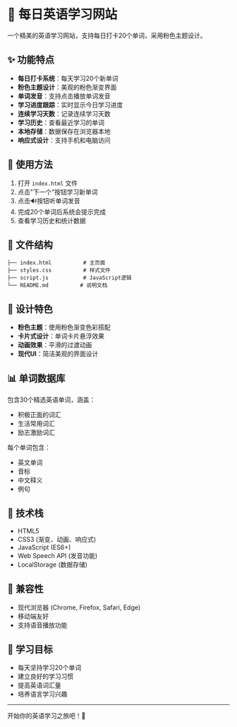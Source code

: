 # 🌸 每日英语学习网站

一个精美的英语学习网站，支持每日打卡20个单词，采用粉色主题设计。

## ✨ 功能特点

- **每日打卡系统**：每天学习20个新单词
- **粉色主题设计**：美观的粉色渐变界面
- **单词发音**：支持点击播放单词发音
- **学习进度跟踪**：实时显示今日学习进度
- **连续学习天数**：记录连续学习天数
- **学习历史**：查看最近学习的单词
- **本地存储**：数据保存在浏览器本地
- **响应式设计**：支持手机和电脑访问

## 🚀 使用方法

1. 打开 `index.html` 文件
2. 点击"下一个"按钮学习新单词
3. 点击🔊按钮听单词发音
4. 完成20个单词后系统会提示完成
5. 查看学习历史和统计数据

## 📁 文件结构

```
├── index.html          # 主页面
├── styles.css          # 样式文件
├── script.js           # JavaScript逻辑
└── README.md          # 说明文档
```

## 🎨 设计特色

- **粉色主题**：使用粉色渐变色彩搭配
- **卡片式设计**：单词卡片悬浮效果
- **动画效果**：平滑的过渡动画
- **现代UI**：简洁美观的界面设计

## 📊 单词数据库

包含30个精选英语单词，涵盖：
- 积极正面的词汇
- 生活常用词汇
- 励志激励词汇

每个单词包含：
- 英文单词
- 音标
- 中文释义
- 例句

## 🔧 技术栈

- HTML5
- CSS3 (渐变、动画、响应式)
- JavaScript (ES6+)
- Web Speech API (发音功能)
- LocalStorage (数据存储)

## 📱 兼容性

- 现代浏览器 (Chrome, Firefox, Safari, Edge)
- 移动端友好
- 支持语音播放功能

## 🎯 学习目标

- 每天坚持学习20个单词
- 建立良好的学习习惯
- 提高英语词汇量
- 培养语言学习兴趣

---

开始你的英语学习之旅吧！🌸
